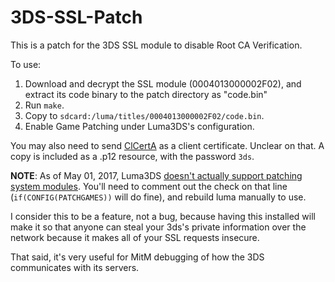 # 3DS-SSL-Patch
This is a patch for the 3DS SSL module to disable Root CA Verification.

To use:

1. Download and decrypt the SSL module (0004013000002F02), and extract its code binary to the patch directory as "code.bin"
2. Run `make`.
3. Copy to `sdcard:/luma/titles/0004013000002F02/code.bin`.
4. Enable Game Patching under Luma3DS's configuration.

You may also need to send [ClCertA](https://github.com/SciresM/3DS-SSL-Patch/blob/master/ClCertA.p12?raw=true) as a client certificate. Unclear on that. A copy is included as a .p12 resource, with the password `3ds`.

**NOTE**: As of May 01, 2017, Luma3DS [doesn't actually support patching system modules](https://github.com/AuroraWright/Luma3DS/blob/master/injector/source/patcher.c#L853). You'll need to comment out the check on that line (`if(CONFIG(PATCHGAMES))` will do fine), and rebuild luma manually to use.

I consider this to be a feature, not a bug, because having this installed will make it so that anyone can steal your 3ds's private information over the network because it makes all of your SSL requests insecure.

That said, it's very useful for MitM debugging of how the 3DS communicates with its servers.
